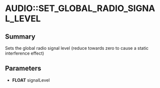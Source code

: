 # AUDIO::SET_GLOBAL_RADIO_SIGNAL_LEVEL

## Summary
Sets the global radio signal level (reduce towards zero to cause a static interference effect)

## Parameters
* **FLOAT** signalLevel